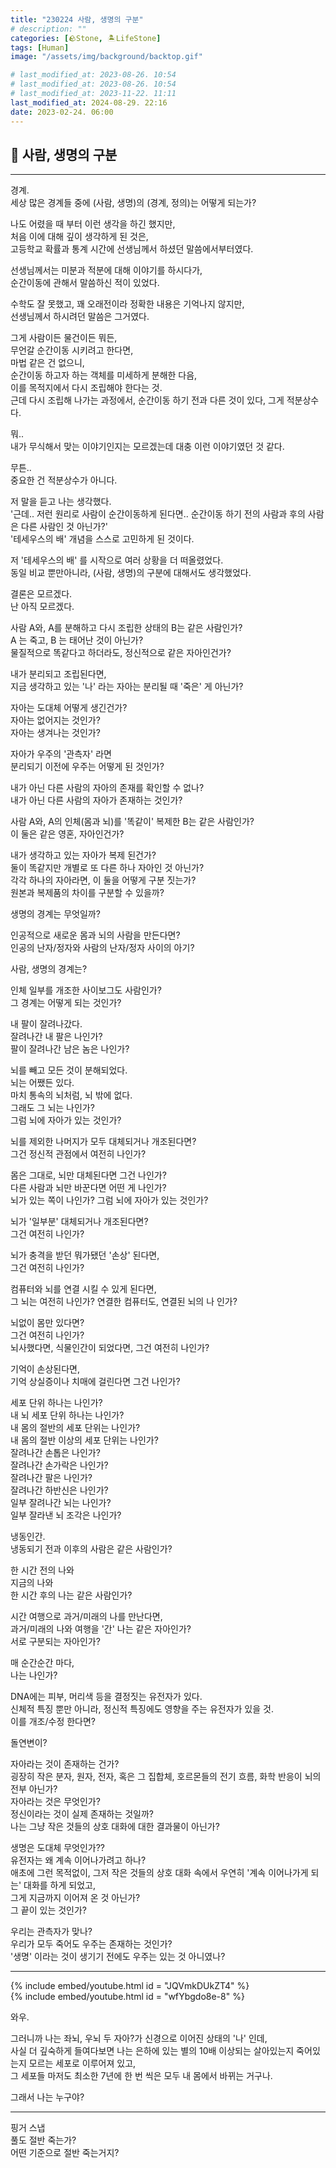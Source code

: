 ```yaml
---
title: "230224 사람, 생명의 구분"
# description: ""
categories: [🪨Stone, 🏝️LifeStone]
tags: [Human]
image: "/assets/img/background/backtop.gif"

# last_modified_at: 2023-08-26. 10:54
# last_modified_at: 2023-08-26. 10:54
# last_modified_at: 2023-11-22. 11:11
last_modified_at: 2024-08-29. 22:16
date: 2023-02-24. 06:00
---
```


## 🗿 사람, 생명의 구분

---

경계.  
세상 많은 경계들 중에 (사람, 생명)의 (경계, 정의)는 어떻게 되는가?  

나도 어렸을 때 부터 이런 생각을 하긴 했지만,  
처음 이에 대해 깊이 생각하게 된 것은,  
고등학교 확률과 통계 시간에 선생님께서 하셨던 말씀에서부터였다.  

선생님께서는 미분과 적분에 대해 이야기를 하시다가,  
순간이동에 관해서 말씀하신 적이 있었다.  

수학도 잘 못했고, 꽤 오래전이라 정확한 내용은 기억나지 않지만,  
선생님께서 하시려던 말씀은 그거였다.  

그게 사람이든 물건이든 뭐든,  
무언갈 순간이동 시키려고 한다면,  
마법 같은 건 없으니,  
순간이동 하고자 하는 객체를 미세하게 분해한 다음,  
이를 목적지에서 다시 조립해야 한다는 것.  
근데 다시 조립해 나가는 과정에서, 순간이동 하기 전과 다른 것이 있다, 그게 적분상수다.  

뭐..  
내가 무식해서 맞는 이야기인지는 모르겠는데 대충 이런 이야기였던 것 같다.  

무튼..  
중요한 건 적분상수가 아니다.  

저 말을 듣고 나는 생각했다.  
'근데.. 저런 원리로 사람이 순간이동하게 된다면.. 순간이동 하기 전의 사람과 후의 사람은 다른 사람인 것 아닌가?'  
'테세우스의 배' 개념을 스스로 고민하게 된 것이다.  

저 '테세우스의 배' 를 시작으로 여러 상황을 더 떠올렸었다.  
동일 비교 뿐만아니라, (사람, 생명)의 구분에 대해서도 생각했었다.  

결론은 모르겠다.  
난 아직 모르겠다.  

사람 A와, A를 분해하고 다시 조립한 상태의 B는 같은 사람인가?  
A 는 죽고, B 는 태어난 것이 아닌가?  
물질적으로 똑같다고 하더라도, 정신적으로 같은 자아인건가?  

내가 분리되고 조립된다면,  
지금 생각하고 있는 '나' 라는 자아는 분리될 때 '죽은' 게 아닌가?  

자아는 도대체 어떻게 생긴건가?  
자아는 없어지는 것인가?  
자아는 생겨나는 것인가?  

자아가 우주의 '관측자' 라면  
분리되기 이전에 우주는 어떻게 된 것인가?  

내가 아닌 다른 사람의 자아의 존재를 확인할 수 없나?  
내가 아닌 다른 사람의 자아가 존재하는 것인가?  

사람 A와, A의 인체(몸과 뇌)를 '똑같이' 복제한 B는 같은 사람인가?  
이 둘은 같은 영혼, 자아인건가?  

내가 생각하고 있는 자아가 복제 된건가?  
둘이 똑같지만 개별로 또 다른 하나 자아인 것 아닌가?  
각각 하나의 자아라면, 이 둘을 어떻게 구분 짓는가?  
원본과 복제품의 차이를 구분할 수 있을까?  

생명의 경계는 무엇일까?  

인공적으로 새로운 몸과 뇌의 사람을 만든다면?  
인공의 난자/정자와 사람의 난자/정자 사이의 아기?  

사람, 생명의 경계는?  

인체 일부를 개조한 사이보그도 사람인가?  
그 경계는 어떻게 되는 것인가?  

내 팔이 잘려나갔다.  
잘려나간 내 팔은 나인가?  
팔이 잘려나간 남은 놈은 나인가?  

뇌를 빼고 모든 것이 분해되었다.  
뇌는 어쨌든 있다.  
마치 통속의 뇌처럼, 뇌 밖에 없다.  
그래도 그 뇌는 나인가?  
그럼 뇌에 자아가 있는 것인가?  

뇌를 제외한 나머지가 모두 대체되거나 개조된다면?  
그건 정신적 관점에서 여전히 나인가?  

몸은 그대로, 뇌만 대체된다면 그건 나인가?  
다른 사람과 뇌만 바꾼다면 어떤 게 나인가?  
뇌가 있는 쪽이 나인가?
그럼 뇌에 자아가 있는 것인가?  

뇌가 '일부분' 대체되거나 개조된다면?  
그건 여전히 나인가?  

뇌가 충격을 받던 뭐가됐던 '손상' 된다면,  
그건 여전히 나인가?

컴퓨터와 뇌를 연결 시킬 수 있게 된다면,  
그 뇌는 여전히 나인가?
연결한 컴퓨터도, 연결된 뇌의 나 인가?  

뇌없이 몸만 있다면?  
그건 여전히 나인가?  
뇌사했다면, 식물인간이 되었다면, 그건 여전히 나인가?  

기억이 손상된다면,  
기억 상실증이나 치매에 걸린다면 그건 나인가?  

세포 단위 하나는 나인가?  
내 뇌 세포 단위 하나는 나인가?  
내 몸의 절반의 세포 단위는 나인가?  
내 몸의 절반 이상의 세포 단위는 나인가?  
잘려나간 손톱은 나인가?  
잘려나간 손가락은 나인가?  
잘려나간 팔은 나인가?  
잘려나간 하반신은 나인가?  
일부 잘려나간 뇌는 나인가?  
일부 잘라낸 뇌 조각은 나인가?  

냉동인간.  
냉동되기 전과 이후의 사람은 같은 사람인가?  

한 시간 전의 나와  
지금의 나와  
한 시간 후의 나는 같은 사람인가?  

시간 여행으로 과거/미래의 나를 만난다면,  
과거/미래의 나와 여행을 '간' 나는 같은 자아인가?  
서로 구분되는 자아인가?  

매 순간순간 마다,  
나는 나인가?  

DNA에는 피부, 머리색 등을 결정짓는 유전자가 있다.  
신체적 특징 뿐만 아니라, 정신적 특징에도 영향을 주는 유전자가 있을 것.  
이를 개조/수정 한다면?  

돌연변이?  

자아라는 것이 존재하는 건가?  
굉장히 작은 분자, 원자, 전자, 혹은 그 집합체, 호르몬들의 전기 흐름, 화학 반응이 뇌의 전부 아닌가?  
자아라는 것은 무엇인가?  
정신이라는 것이 실제 존재하는 것일까?  
나는 그냥 작은 것들의 상호 대화에 대한 결과물이 아닌가?  

생명은 도대체 무엇인가??  
유전자는 왜 계속 이어나가려고 하나?  
애초에 그런 목적없이, 그저 작은 것들의 상호 대화 속에서 우연히 '계속 이어나가게 되는' 대화를 하게 되었고,  
그게 지금까지 이어져 온 것 아닌가?  
그 끝이 있는 것인가?  

우리는 관측자가 맞나?  
우리가 모두 죽어도 우주는 존재하는 것인가?  
'생명' 이라는 것이 생기기 전에도 우주는 있는 것 아니였나?  

---

{% include embed/youtube.html id = "JQVmkDUkZT4" %}  
{% include embed/youtube.html id = "wfYbgdo8e-8" %}  

와우.  

그러니까 나는 좌뇌, 우뇌 두 자아?가 신경으로 이어진 상태의 '나' 인데,  
사실 더 깊숙하게 들여다보면 나는 은하에 있는 별의 10배 이상되는 살아있는지 죽어있는지 모르는 세포로 이루어져 있고,  
그 세포들 마저도 최소한 7년에 한 번 씩은 모두 내 몸에서 바뀌는 거구나.  

그래서 나는 누구야?  

---

핑거 스냅  
풀도 절반 죽는가?  
어떤 기준으로 절반 죽는거지?  
